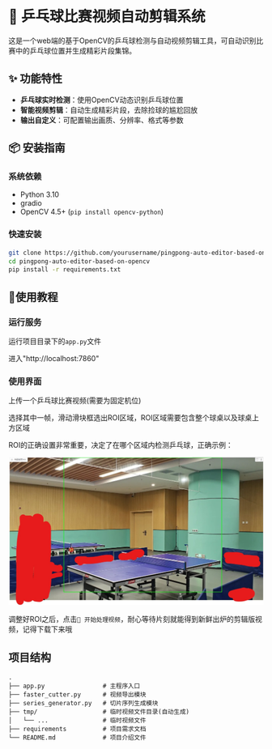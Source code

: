 # 🏓 乒乓球比赛视频自动剪辑系统

这是一个web端的基于OpenCV的乒乓球检测与自动视频剪辑工具，可自动识别比赛中的乒乓球位置并生成精彩片段集锦。

## ✨ 功能特性
- **乒乓球实时检测**：使用OpenCV动态识别乒乓球位置
- **智能视频剪辑**：自动生成精彩片段，去除捡球的尴尬回放
- **输出自定义**：可配置输出画质、分辨率、格式等参数

## 📦 安装指南

### 系统依赖
- Python 3.10
- gradio 
- OpenCV 4.5+ (`pip install opencv-python`)

### 快速安装
```bash
git clone https://github.com/yourusername/pingpong-auto-editor-based-on-opencv.git
cd pingpong-auto-editor-based-on-opencv
pip install -r requirements.txt
```

## 📖使用教程

### 运行服务
运行项目目录下的`app.py`文件

进入"http://localhost:7860"

### 使用界面
上传一个乒乓球比赛视频(需要为固定机位)

选择其中一帧，滑动滑块框选出ROI区域，ROI区域需要包含整个球桌以及球桌上方区域

ROI的正确设置非常重要，决定了在哪个区域内检测乒乓球，正确示例：

![](assets/sample.jpg)

调整好ROI之后，点击`🚀 开始处理视频`，耐心等待片刻就能得到新鲜出炉的剪辑版视频，记得下载下来哦

## 项目结构
```angular2html
.
├── app.py                # 主程序入口
├── faster_cutter.py      # 视频导出模块 
├── series_generator.py   # 切片序列生成模块
├── tmp/                  # 临时视频文件目录(自动生成)
│   └── ...               # 临时视频文件
├── requirements          # 项目需求文档
└── README.md             # 项目介绍文件
```